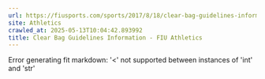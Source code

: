 ```yaml
---
url: https://fiusports.com/sports/2017/8/18/clear-bag-guidelines-information
site: Athletics
crawled_at: 2025-05-13T10:04:42.893992
title: Clear Bag Guidelines Information - FIU Athletics
---
```


Error generating fit markdown: '<' not supported between instances of 'int' and 'str'
